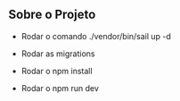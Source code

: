 ## Sobre o Projeto

- Rodar o comando ./vendor/bin/sail up -d

- Rodar as migrations

- Rodar o npm install

- Rodar o npm run dev




